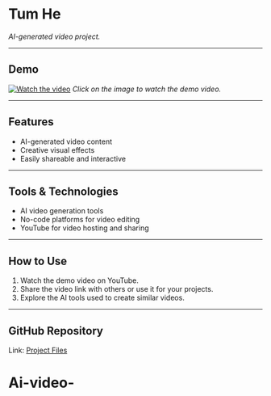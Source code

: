 # Tum He
*AI-generated video project.*

---

## Demo
[![Watch the video](https://img.youtube.com/vi/ewl5Qtyquxc/0.jpg)](https://youtu.be/ewl5Qtyquxc?si=fpiIFkw9N2zvHjvm)
*Click on the image to watch the demo video.*

---

## Features
- AI-generated video content
- Creative visual effects
- Easily shareable and interactive

---

## Tools & Technologies
- AI video generation tools
- No-code platforms for video editing
- YouTube for video hosting and sharing

---

## How to Use
1. Watch the demo video on YouTube.  
2. Share the video link with others or use it for your projects.  
3. Explore the AI tools used to create similar videos.

---

## GitHub Repository
Link: [Project Files](https://github.com/aashutoshkhopade87/Tum-He)
 # Ai-video-
